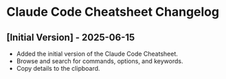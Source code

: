 # Claude Code Cheatsheet Changelog

## [Initial Version] - 2025-06-15

- Added the initial version of the Claude Code Cheatsheet.
- Browse and search for commands, options, and keywords.
- Copy details to the clipboard.
